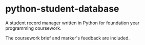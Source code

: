 # python-student-database

A student record manager written in Python for foundation year programming coursework.

The coursework brief and marker's feedback are included.
